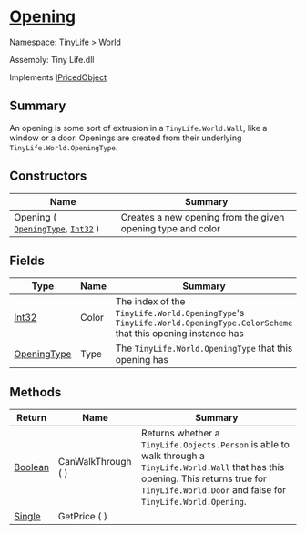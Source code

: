 # [Opening](./Opening.md)

Namespace: [TinyLife]() > [World]()

Assembly: Tiny Life.dll

Implements [IPricedObject](./IPricedObject.md)

## Summary
An opening is some sort of extrusion in a `TinyLife.World.Wall`, like a window or a door.  Openings are created from their underlying `TinyLife.World.OpeningType`.

## Constructors

| Name | Summary | 
| --- | --- | 
| Opening ( [`OpeningType`](./OpeningType.md), [`Int32`](https://docs.microsoft.com/en-us/dotnet/api/System.Int32) ) | Creates a new opening from the given opening type and color | 


## Fields

| Type | Name | Summary | 
| --- | --- | --- | 
| [Int32](https://docs.microsoft.com/en-us/dotnet/api/System.Int32) | Color | The index of the `TinyLife.World.OpeningType`'s `TinyLife.World.OpeningType.ColorScheme` that this opening instance has | 
| [OpeningType](./OpeningType.md) | Type | The `TinyLife.World.OpeningType` that this opening has | 


## Methods

| Return | Name | Summary | 
| --- | --- | --- | 
| [Boolean](https://docs.microsoft.com/en-us/dotnet/api/System.Boolean) | CanWalkThrough (  ) | Returns whether a `TinyLife.Objects.Person` is able to walk through a `TinyLife.World.Wall` that has this opening.  This returns true for `TinyLife.World.Door` and false for `TinyLife.World.Opening`. | 
| [Single](https://docs.microsoft.com/en-us/dotnet/api/System.Single) | GetPrice (  ) |  | 


